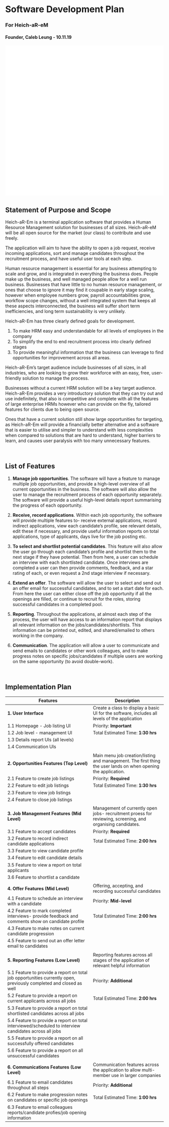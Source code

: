 # Software Development Plan
### For **Heich-aR-eM**

#### Founder, Caleb Leung - 10.11.19
![Logo](./logo.png)

## **Statement of Purpose and Scope**

Heich-aR-Em is a terminal application software that provides a Human Resource Management solution for businesses of all sizes. Heich-aR-eM will be all open source for the market (our class) to contribute and use freely. 

The application will aim to have the ability to open a job request, receive incoming applications, sort and manage candidates throughout the recruitment process, and have useful user tools at each step. 

Human resource management is essential for any business attempting to scale and grow, and is integrated in everything the business does. People make up the business, and well managed people allow for a well run business. Businesses that have little to no human resource management, or ones that choose to ignore it may find it coupable in early stage scaling, however when employee numbers grow, payroll accountabilities grow, workflow scope changes, without a well integrated system that keeps all these aspects interconnected, the business will suffer short term inefficiencies, and long term sustainability is very unlikely. 

Heich-aR-Em has three clearly defined goals for development.

1. To make HRM easy and understandable for all levels of employees in the company
2. To simplify the end to end recruitment process into clearly defined stages
3. To provide meaningful information that the business can leverage to find opportunities for improvement across all areas. 

Heich-aR-Em’s target audience include businesses of all sizes, in all industries, who are looking to grow their workforce with an easy, free, user-friendly solution to manage the process. 

Businesses without a current HRM solution will be a key target audience. Heich-aR-Em provides a very introductory solution that they can try out and use indefinitely, that also is competitive and complete with all the features of large enterprise HRMs however who can provide on the fly, tailored features for clients due to being open source.  

Ones that have a current solution still show large opportunities for targeting, as Heich-aR-Em will provide a financially better alternative and a software that is easier to utilise and simpler to understand with less complexities when compared to solutions that are hard to understand, higher barriers to learn, and causes user paralysis with too many unnecessary features. 

<br>

## **List of Features**

1. **Manage job opportunities**. The software will have a feature to manage multiple job opportunities, and provide a high-level overview of all current opportunities in the business. The software will also allow the user to manage the recruitment process of each opportunity separately. The software will provide a useful high-level details report summarising the progress of each opportunity. 

2. **Receive, record applications**. Within each job opportunity, the software will provide multiple features to- receive external applications, record indirect applications, view each candidate’s profile, see relevant details, edit these if necessary, and provide useful information reports on total applications, type of applicants, days live for the job posting etc. 

3. **To select and shortlist potential candidates**. This feature will also allow the user go through each candidate’s profile and shortlist them to the next stage if they have potential. Then from here, a user can schedule an interview with each shortlisted candidate. Once interviews are completed a user can then provide comments, feedback, and a star rating of each, or even request a 2nd stage interview if necessary. 

4. **Extend an offer**. The software will allow the user to select and send out an offer email for successful candidates, and to set a start date for each. From here the user can either close off the job opportunity if all the openings are filled, or continue to recruit for the roles, storing successful candidates in a completed pool.

5. **Reporting**. Throughout the applications, at almost each step of the process, the user will have access to an information report that displays all relevant information on the jobs/candidates/shortlists. This information can be printed out, edited, and shared/emailed to others working in the company. 

6. **Communication**. The application will allow a user to communicate and send emails to candidates or other work colleagues, and to make progress notes on specific jobs/candidates if multiple users are working on the same opportunity (to avoid double-work).

<br>

## **Implementation Plan**

| Features      | Description |
| ----------- | ----------- |
| **1. User Interface** | Create a class to display a basic UI for the software, includes all levels of the application     |
| 1.1 Homepage - Job listing UI |    Priority: **Important**      |
| 1.2 Job level - management UI |   Total Estimated Time: **1:30 hrs**       |
| 1.3 Details report UIs (all levels)|      |
| 1.4 Communication UIs |         |
|    |  |
| **2. Opportunities Features (Top Level)** | Main menu job creation/listing and management. The first thing the user lands on when opening the application.        |
| 2.1 Feature to create job listings|  Priority: **Required**        |
| 2.2 Feature to edit job listings |  Total Estimated Time: **1:30 hrs**        |
| 2.3 Feature to view job listings |      |
| 2.4 Feature to close job listings |    |
| | 
| **3. Job Management Features (Mid Level)** | Management of currently open jobs- recruitment proess for reviewing, screening, and organising candidates. |
| 3.1 Feature to accept candidates|  Priority: **Required**        |
| 3.2 Feature to record indirect candidate applications |  Total Estimated Time: **2:00 hrs**        |
| 3.3 Feature to view candidate profile |      |
| 3.4 Feature to edit candidate details |    |
| 3.5 Feature to view a report on total applicants |         |
| 3.6 Feature to shortlist a candidate |         |
||
| **4. Offer Features (Mid Level)** | Offering, accepting, and recording successful candidates |
| 4.1 Feature to schedule an interview with a candidate|  Priority: **Mid-level**        |
| 4.2 Feature to mark completed interviews- provide feedback and comments show on candidate profile |  Total Estimated Time: **2:00 hrs**        |
| 4.3 Feature to make notes on current candidate progression |      |
| 4.5 Feature to send out an offer letter email to candidates |    |
||
| **5. Reporting Features (Low Level)** | Reporting features across all stages of the application of relevant helpful information |
| 5.1 Feature to provide a report on total job opportunities currently open, previously completed and closed as well|  Priority: **Additional**        |
| 5.2 Feature to provide a report on current applicants across all jobs |  Total Estimated Time: **2:00 hrs**        |
| 5.3 Feature to provide a report on total shortlisted candidates across all jobs |      |
| 5.4 Feature to provide a report on total interviewed/scheduled to interview candidates across all jobs |    |
| 5.5 Feature to provide a report on all successfully offered candidates|    |
| 5.6 Feature to provide a report on all unsuccessful candidates|    |
||
| **6. Communications Features (Low Level)** | Communication features across the application to allow multi-member use in larger companies |
| 6.1 Feature to email candidates throughout all steps|  Priority: **Additional**        |
| 6.2 Feature to make progression notes on candidates or specific job openings |  Total Estimated Time: **1:00 hrs**        |
| 6.3 Feature to email colleagues reports/candidate profies/job opening information|      |




